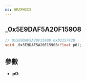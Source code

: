 ```yaml
---
ns: GRAPHICS
---
```

## _0x5E9DAF5A20F15908

```c
// 0x5E9DAF5A20F15908 0xD2157428
void _0x5E9DAF5A20F15908(float p0);
```


## 參數
* **p0**: 

